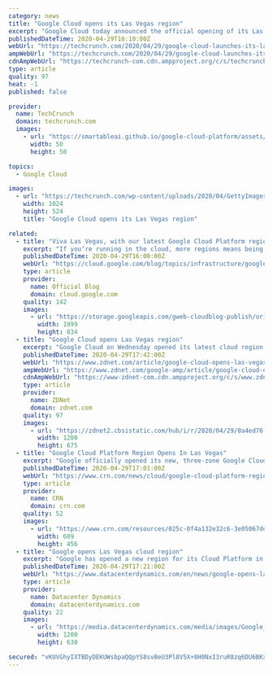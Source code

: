```yaml
---
category: news
title: "Google Cloud opens its Las Vegas region"
excerpt: "Google Cloud today announced the official opening of its Las Vegas data center region. With this, Google Cloud now operates four regions in the western U.S., with Las Vegas complementing Google Cloud’s existing data centers in Los Angeles,"
publishedDateTime: 2020-04-29T16:10:00Z
webUrl: "https://techcrunch.com/2020/04/29/google-cloud-launches-its-las-vegas-region/"
ampWebUrl: "https://techcrunch.com/2020/04/29/google-cloud-launches-its-las-vegas-region/amp/"
cdnAmpWebUrl: "https://techcrunch-com.cdn.ampproject.org/c/s/techcrunch.com/2020/04/29/google-cloud-launches-its-las-vegas-region/amp/"
type: article
quality: 97
heat: -1
published: false

provider:
  name: TechCrunch
  domain: techcrunch.com
  images:
    - url: "https://smartableai.github.io/google-cloud-platform/assets/images/organizations/techcrunch.com-50x50.jpg"
      width: 50
      height: 50

topics:
  - Google Cloud

images:
  - url: "https://techcrunch.com/wp-content/uploads/2020/04/GettyImages-565252875.jpg?w=1024"
    width: 1024
    height: 524
    title: "Google Cloud opens its Las Vegas region"

related:
  - title: "Viva Las Vegas, with our latest Google Cloud Platform region"
    excerpt: "If you’re running in the cloud, more regions means being able to build reliable, fast applications that can serve your local customers. Today, we’re launching our newest Google Cloud Platform region in Las Vegas, bringing a fourth region to the western United States, the seventh nationally, and our global"
    publishedDateTime: 2020-04-29T16:00:00Z
    webUrl: "https://cloud.google.com/blog/topics/infrastructure/google-clouds-las-vegas-region-is-now-open/"
    type: article
    provider:
      name: Official Blog
      domain: cloud.google.com
    quality: 142
    images:
      - url: "https://storage.googleapis.com/gweb-cloudblog-publish/original_images/gcp_las_vegas.jpg"
        width: 1999
        height: 834
  - title: "Google Cloud opens Las Vegas region"
    excerpt: "Google Cloud on Wednesday opened its latest cloud region in Las Vegas, Nevada. The tech giant now has four cloud regions in the western US, seven across the entire US and 23 globally.  Adding more regions to the western US helps Google's customers reach their end users more quickly,"
    publishedDateTime: 2020-04-29T17:42:00Z
    webUrl: "https://www.zdnet.com/article/google-cloud-opens-las-vegas-region/"
    ampWebUrl: "https://www.zdnet.com/google-amp/article/google-cloud-opens-las-vegas-region/"
    cdnAmpWebUrl: "https://www-zdnet-com.cdn.ampproject.org/c/s/www.zdnet.com/google-amp/article/google-cloud-opens-las-vegas-region/"
    type: article
    provider:
      name: ZDNet
      domain: zdnet.com
    quality: 97
    images:
      - url: "https://zdnet2.cbsistatic.com/hub/i/r/2020/04/29/0a4ed76f-383d-4c84-b57b-c2de32c3f81d/thumbnail/1200x675/764f4d0f2aa0287df0bb1c1752387dbc/arm-flexible-access-for-startups12.png"
        width: 1200
        height: 675
  - title: "Google Cloud Platform Region Opens In Las Vegas"
    excerpt: "Google officially opened its new, three-zone Google Cloud Platform region in Las Vegas today, giving customers operating in the U.S. a fourth western region to distribute their workloads"
    publishedDateTime: 2020-04-29T17:01:00Z
    webUrl: "https://www.crn.com/news/cloud/google-cloud-platform-region-opens-in-las-vegas"
    type: article
    provider:
      name: CRN
      domain: crn.com
    quality: 52
    images:
      - url: "https://www.crn.com/resources/025c-0f4a132e32c6-3e05067ddcb6-1000/google-cloud-next-intro_002_.jpg"
        width: 609
        height: 456
  - title: "Google opens Las Vegas cloud region"
    excerpt: "Google has opened a new region for its Cloud Platform in Las Vegas, bringing its total to 23 regions around the world. The Las Vegas region will provide business continuity, allowing US customers to distribute workloads across four western regions - Los Angeles,"
    publishedDateTime: 2020-04-29T17:21:00Z
    webUrl: "https://www.datacenterdynamics.com/en/news/google-opens-las-vegas-cloud-region/"
    type: article
    provider:
      name: Datacenter Dynamics
      domain: datacenterdynamics.com
    quality: 22
    images:
      - url: "https://media.datacenterdynamics.com/media/images/Google_Nevada.2e16d0ba.fill-1200x630.png"
        width: 1200
        height: 630

secured: "vKUVGhyIXTBDyDEKUWsbpaQQpYS8svBeU3Pl8V5X+8H0NxI3ruR8zq6DU6BKxD0yKPQVghdZSzqR9MiKU3Fx12xVZN0nh1iNhH9C2bzarD2J6ziDNpOqHcoLp0doCBvQliKYw+4H9k7TD8wee5I8pCGwUWm7Em7KJo27Ibppdk6PhoYocVEJuJrJ/7PVIs2OhOa1ZZSTofUBcapJ321nZbb+/bpAO+dbnLSr0Hygv/QM8HH2rZk3TQ1tCV4ykjUJgqu7u+834dXDRFPqiub7B0Oi5YG8+ehpJVNvvYJKUMA3eeTgHVFKWYZUls413uY5;LopNlF7Np9gWp60MCF9dyg=="
---
```


